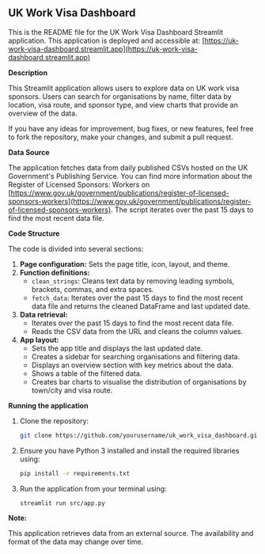 ## UK Work Visa Dashboard

This is the README file for the UK Work Visa Dashboard Streamlit application. This application is deployed and accessible at: [https://uk-work-visa-dashboard.streamlit.app](https://uk-work-visa-dashboard.streamlit.app)

**Description**

This Streamlit application allows users to explore data on UK work visa sponsors. Users can search for organisations by name, filter data by location, visa route, and sponsor type, and view charts that provide an overview of the data.

If you have any ideas for improvement, bug fixes, or new features, feel free to fork the repository, make your changes, and submit a pull request.

**Data Source**

The application fetches data from daily published CSVs hosted on the UK Government's Publishing Service. You can find more information about the Register of Licensed Sponsors: Workers on [https://www.gov.uk/government/publications/register-of-licensed-sponsors-workers](https://www.gov.uk/government/publications/register-of-licensed-sponsors-workers). The script iterates over the past 15 days to find the most recent data file.

**Code Structure**

The code is divided into several sections:

1. **Page configuration:** Sets the page title, icon, layout, and theme.
2. **Function definitions:**
    - `clean_strings`: Cleans text data by removing leading symbols, brackets, commas, and extra spaces.
    - `fetch_data`: Iterates over the past 15 days to find the most recent data file and returns the cleaned DataFrame and last updated date.
3. **Data retrieval:**
    - Iterates over the past 15 days to find the most recent data file.
    - Reads the CSV data from the URL and cleans the column values.
4. **App layout:**
    - Sets the app title and displays the last updated date.
    - Creates a sidebar for searching organisations and filtering data.
    - Displays an overview section with key metrics about the data.
    - Shows a table of the filtered data.
    - Creates bar charts to visualise the distribution of organisations by town/city and visa route.

**Running the application**

1. Clone the repository:
    ```sh
    git clone https://github.com/yourusername/uk_work_visa_dashboard.git
    ```
2. Ensure you have Python 3 installed and install the required libraries using:
    ```sh
    pip install -r requirements.txt
    ```
3. Run the application from your terminal using:
    ```sh
    streamlit run src/app.py
    ```

**Note:**

This application retrieves data from an external source. The availability and format of the data may change over time.
